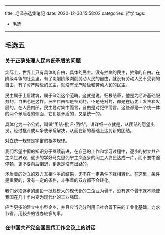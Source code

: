
---
title: 毛泽东选集笔记
date: 2020-12-30 15:58:02
categories: 哲学
tags: 
- 毛选
---

## 毛选五

### 关于正确处理人民内部矛盾的问题

实际上，世界上只有具体的自由，具体的民主。没有抽象的民主，抽象的自由。在阶级斗争的社会里，有了剥削阶级剥削劳动人民的自由，就没有劳动人民不受剥的自由，有了资产阶级的民主，就没有无产阶级和劳动人民的民主。

民主属于上层建筑，属于政治这个范畴。这就是说，归根结蒂，他是为经济基础服务的。自由也是这样。民主自由都是相对的，不是绝对的，都是在历史上发生和发展的。在人民内部，民主是对集中而言，自由是对纪律而言。这些都是一个统一体的两个矛盾着的侧面，它们是矛盾的，又是统一的。

具体化为一个公式，叫做“团结-批评-团结”。讲详细一点就是，从团结的愿望出发，经过批评或斗争使矛盾解决，从而在新的基础上达到新的团结。

对立统一规律是宇宙的根本规律。

我们希望中国的知识分子继续前进，在自己的工作和学习过程中，逐步的树立共产主义世界观，逐步的学好马克思列宁主义逐步的同工人农民达成一片，而不要中途停顿，更不要向后倒退，倒退是没有出路的。

矛盾着的对立的双方互相斗争的结果，无不在一定条件下互相转化。在这里，条件是重要的，没有一定的条件，斗争着的双方都不会转化。

我们必须逐步的建设一批规模大的现代化的二企业为骨干，没有这个骨干就不能使我国在几十年内变为现代化的工业强国。

应当更多的建立中小型企业，并且应当充分利用旧社会留下来的工业化基础，力求节省，用较少的钱办较多的事。

### 在中国共产党全国宣传工作会议上的讲话



